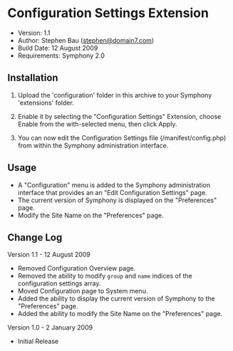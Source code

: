 # Configuration Settings Extension

- Version: 1.1
- Author: Stephen Bau (stephen@domain7.com)
- Build Date: 12 August 2009
- Requirements: Symphony 2.0


## Installation

1. Upload the 'configuration' folder in this archive to your Symphony 'extensions' folder.

2. Enable it by selecting the "Configuration Settings" Extension, choose Enable from the with-selected menu, then click Apply.

3. You can now edit the Configuration Settings file (/manifest/config.php) from within the Symphony administration interface.


## Usage

- A "Configuration" menu is added to the Symphony administration interface that provides an an "Edit Configuration Settings" page.
- The current version of Symphony is displayed on the "Preferences" page.
- Modify the Site Name on the "Preferences" page.


## Change Log

Version 1.1 - 12 August 2009

- Removed Configuration Overview page.
- Removed the ability to modify `group` and `name` indices of the configuration settings array.
- Moved Configuration page to System menu. 
- Added the ability to display the current version of Symphony to the "Preferences" page.
- Added the ability to modify the Site Name on the "Preferences" page.

Version 1.0 - 2 January 2009

- Initial Release